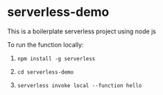 # serverless-demo

This is a boilerplate serverless project using node js

To run the function locally:

1. `npm install -g serverless`

2. `cd serverless-demo`

3. `serverless invoke local --function hello`